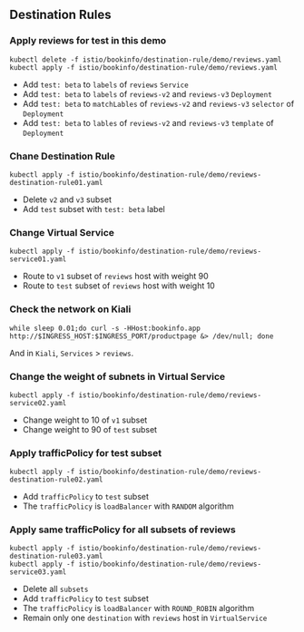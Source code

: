## Destination Rules

### Apply reviews for test in this demo

```shell
kubectl delete -f istio/bookinfo/destination-rule/demo/reviews.yaml
kubectl apply -f istio/bookinfo/destination-rule/demo/reviews.yaml
```

- Add `test: beta` to `labels` of `reviews` `Service`
- Add `test: beta` to `labels` of `reviews-v2` and `reviews-v3` `Deployment`
- Add `test: beta` to `matchLables` of `reviews-v2` and `reviews-v3` `selector` of `Deployment`
- Add `test: beta` to `lables` of `reviews-v2` and `reviews-v3` `template` of `Deployment`

### Chane Destination Rule

```shell
kubectl apply -f istio/bookinfo/destination-rule/demo/reviews-destination-rule01.yaml
```

- Delete `v2` and `v3` subset
- Add `test` subset with `test: beta` label

### Change Virtual Service

```shell
kubectl apply -f istio/bookinfo/destination-rule/demo/reviews-service01.yaml
```

- Route to `v1` subset of `reviews` host with weight 90
- Route to `test` subset of `reviews` host with weight 10

### Check the network on Kiali

```shell
while sleep 0.01;do curl -s -HHost:bookinfo.app http://$INGRESS_HOST:$INGRESS_PORT/productpage &> /dev/null; done
```

And in `Kiali`, `Services` > `reviews`.

### Change the weight of subnets in Virtual Service

```shell
kubectl apply -f istio/bookinfo/destination-rule/demo/reviews-service02.yaml
```

- Change weight to 10 of `v1` subset
- Change weight to 90 of `test` subset

### Apply trafficPolicy for test subset

```shell
kubectl apply -f istio/bookinfo/destination-rule/demo/reviews-destination-rule02.yaml
```

- Add `trafficPolicy` to `test` subset
- The `trafficPolicy` is `loadBalancer` with `RANDOM` algorithm

### Apply same trafficPolicy for all subsets of reviews

```shell
kubectl apply -f istio/bookinfo/destination-rule/demo/reviews-destination-rule03.yaml
kubectl apply -f istio/bookinfo/destination-rule/demo/reviews-service03.yaml
```

- Delete all `subsets`
- Add `trafficPolicy` to `test` subset
- The `trafficPolicy` is `loadBalancer` with `ROUND_ROBIN` algorithm
- Remain only one `destination` with `reviews` host in `VirtualService`

